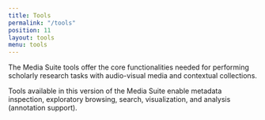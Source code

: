 ```yaml
---
title: Tools
permalink: "/tools"
position: 11
layout: tools
menu: tools
---
```


The Media Suite tools offer the core functionalities needed for performing scholarly research tasks with audio-visual media and contextual collections.

Tools available in this version of the Media Suite enable metadata inspection, exploratory browsing, search, visualization, and analysis (annotation support).
